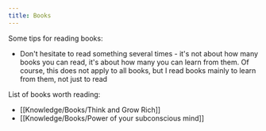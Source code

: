 ```yaml
---
title: Books
---
```


Some tips for reading books:
- Don't hesitate to read something several times -  it's not about how many books you can read, it's about how many you can learn from them. Of course, this does not apply to all books, but I read books mainly to learn from them, not just to read

List of books worth reading:
- [[Knowledge/Books/Think and Grow Rich]]
- [[Knowledge/Books/Power of your subconscious mind]]
